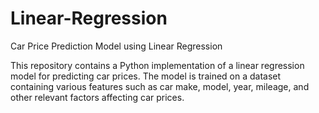 # Linear-Regression
Car Price Prediction Model using Linear Regression

This repository contains a Python implementation of a linear regression model for predicting car prices. The model is trained on a dataset containing various features such as car make, model, year, mileage, and other relevant factors affecting car prices.

